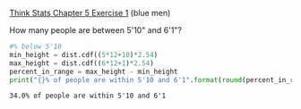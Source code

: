[Think Stats Chapter 5 Exercise 1](http://greenteapress.com/thinkstats2/html/thinkstats2006.html#toc50) (blue men)

How many people are between 5'10" and 6'1"?


```python
#% below 5'10
min_height = dist.cdf((5*12+10)*2.54)
max_height = dist.cdf((6*12+1)*2.54)
percent_in_range = max_height - min_height
print("{}% of people are within 5'10 and 6'1".format(round(percent_in_range*100),2))
```

    34.0% of people are within 5'10 and 6'1
